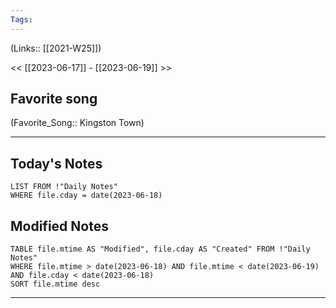 ```yaml
---
Tags:
---
```

(Links:: [[2021-W25]])

<< [[2023-06-17]] - [[2023-06-19]] >>
## Favorite song
(Favorite_Song:: Kingston Town)

___
## Today's Notes
```dataview
LIST FROM !"Daily Notes"
WHERE file.cday = date(2023-06-18)
```
## Modified Notes
```dataview
TABLE file.mtime AS "Modified", file.cday AS "Created" FROM !"Daily Notes" 
WHERE file.mtime > date(2023-06-18) AND file.mtime < date(2023-06-19) AND file.cday < date(2023-06-18)
SORT file.mtime desc
```
___
